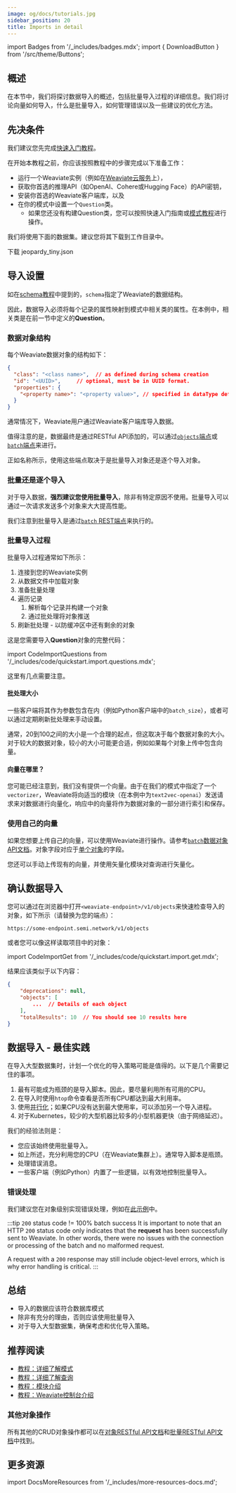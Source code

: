 ```yaml
---
image: og/docs/tutorials.jpg
sidebar_position: 20
title: Imports in detail
---
```


import Badges from '/_includes/badges.mdx';
import { DownloadButton } from '/src/theme/Buttons';

<Badges/>

## 概述

在本节中，我们将探讨数据导入的概述，包括批量导入过程的详细信息。我们将讨论向量如何导入，什么是批量导入，如何管理错误以及一些建议的优化方法。

## 先决条件

我们建议您先完成[快速入门教程](../quickstart/index.md)。

在开始本教程之前，你应该按照教程中的步骤完成以下准备工作：

- 运行一个Weaviate实例（例如在[Weaviate云服务](https://console.weaviate.cloud)上），
- 获取你首选的推理API（如OpenAI、Cohere或Hugging Face）的API密钥，
- 安装你首选的Weaviate客户端库，以及
- 在你的模式中设置一个`Question`类。
    - 如果您还没有构建Question类，您可以按照快速入门指南或[模式教程](./schema.md)进行操作。

我们将使用下面的数据集。建议您将其下载到工作目录中。

<p>
  <DownloadButton link="https://raw.githubusercontent.com/weaviate-tutorials/quickstart/main/data/jeopardy_tiny.json">下载 jeopardy_tiny.json</DownloadButton>
</p>

## 导入设置

如在[schema教程](./schema.md)中提到的，`schema`指定了Weaviate的数据结构。

因此，数据导入必须将每个记录的属性映射到模式中相关类的属性。在本例中，相关类是在前一节中定义的**Question**。

### 数据对象结构

每个Weaviate数据对象的结构如下：

```json
{
  "class": "<class name>",  // as defined during schema creation
  "id": "<UUID>",     // optional, must be in UUID format.
  "properties": {
    "<property name>": "<property value>", // specified in dataType defined during schema creation
  }
}
```

通常情况下，Weaviate用户通过Weaviate客户端库导入数据。

值得注意的是，数据最终是通过RESTful API添加的，可以通过[`objects`端点](../api/rest/objects.md)或[`batch`端点](../api/rest/batch.md)来进行。

正如名称所示，使用这些端点取决于是批量导入对象还是逐个导入对象。

### 批量还是逐个导入

对于导入数据，**强烈建议您使用批量导入**，除非有特定原因不使用。批量导入可以通过一次请求发送多个对象来大大提高性能。

我们注意到批量导入是通过[`batch` REST端点](../api/rest/batch.md)来执行的。

### 批量导入过程

批量导入过程通常如下所示：

1. 连接到您的Weaviate实例
2. 从数据文件中加载对象
3. 准备批量处理
1. 遍历记录
   1. 解析每个记录并构建一个对象
   1. 通过批处理将对象推送
2. 刷新批处理 - 以防缓冲区中还有剩余的对象

这是您需要导入**Question**对象的完整代码：

import CodeImportQuestions from '/_includes/code/quickstart.import.questions.mdx';

<CodeImportQuestions />

这里有几点需要注意。

#### 批处理大小

一些客户端将其作为参数包含在内（例如Python客户端中的`batch_size`），或者可以通过定期刷新批处理来手动设置。

通常，20到100之间的大小是一个合理的起点，但这取决于每个数据对象的大小。对于较大的数据对象，较小的大小可能更合适，例如如果每个对象上传中包含向量。

#### 向量在哪里？

您可能已经注意到，我们没有提供一个向量。由于在我们的模式中指定了一个`vectorizer`，Weaviate将向适当的模块（在本例中为`text2vec-openai`）发送请求来对数据进行向量化，响应中的向量将作为数据对象的一部分进行索引和保存。

### 使用自己的向量

如果您想要上传自己的向量，可以使用Weaviate进行操作。请参考[`batch`数据对象API文档](../api/rest/batch.md#batch-create-objects)。对象字段对应于[单个对象](../api/rest/objects.md#parameters-1)的字段。

您还可以手动上传现有的向量，并使用矢量化模块对查询进行矢量化。

## 确认数据导入

您可以通过在浏览器中打开`<weaviate-endpoint>/v1/objects`来快速检查导入的对象，如下所示（请替换为您的端点）：

```
https://some-endpoint.semi.network/v1/objects
```

或者您可以像这样读取项目中的对象：

import CodeImportGet from '/_includes/code/quickstart.import.get.mdx';

<CodeImportGet />

结果应该类似于以下内容：

```json
{
    "deprecations": null,
    "objects": [
        ...  // Details of each object
    ],
    "totalResults": 10  // You should see 10 results here
}
```

## 数据导入 - 最佳实践

在导入大型数据集时，计划一个优化的导入策略可能是值得的。以下是几个需要记住的事项。

1. 最有可能成为瓶颈的是导入脚本。因此，要尽量利用所有可用的CPU。
  1. 在导入时使用`htop`命令查看是否所有CPU都达到最大利用率。
1. 使用[并行化](https://www.computerhope.com/jargon/p/parallelization.htm#:~:text=Parallelization%20is%20the%20act%20of,the%20next%2C%20then%20the%20next.)；如果CPU没有达到最大使用率，可以添加另一个导入进程。
2. 对于Kubernetes，较少的大型机器比较多的小型机器更快（由于网络延迟）。

我们的经验法则是：
* 您应该始终使用批量导入。
* 如上所述，充分利用您的CPU（在Weaviate集群上）。通常导入脚本是瓶颈。
* 处理错误消息。
* 一些客户端（例如Python）内置了一些逻辑，以有效地控制批量导入。

### 错误处理

我们建议您在对象级别实现错误处理，例如在[此示例](../api/rest/batch.md#error-handling)中。

:::tip `200` status code != 100% batch success
It is important to note that an HTTP `200` status code only indicates that the **request** has been successfully sent to Weaviate. In other words, there were no issues with the connection or processing of the batch and no malformed request.

A request with a `200` response may still include object-level errors, which is why error handling is critical.
:::

## 总结

* 导入的数据应该符合数据库模式
* 除非有充分的理由，否则应该使用批量导入
* 对于导入大型数据集，确保考虑和优化导入策略。

## 推荐阅读

- [教程：详细了解模式](./schema.md)
- [教程：详细了解查询](./query.md)
- [教程：模块介绍](./modules.md)
- [教程：Weaviate控制台介绍](../../wcs/guides/console.mdx)

### 其他对象操作

所有其他的CRUD对象操作都可以在[对象RESTful API文档](../api/rest/index.md)和[批量RESTful API文档](../api/rest/batch.md)中找到。

## 更多资源

import DocsMoreResources from '/_includes/more-resources-docs.md';

<DocsMoreResources />
